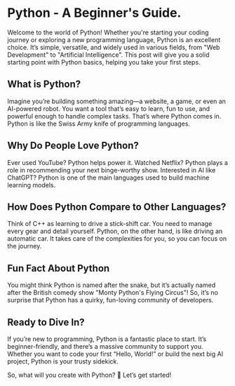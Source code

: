 # Python - A Beginner's Guide.

Welcome to the world of Python! Whether you're starting your coding journey or exploring a new programming language, Python is an excellent choice. It’s simple, versatile, and widely used in various fields, from "Web Development" to "Artificial Intelligence". This post will give you a solid starting point with Python basics, helping you take your first steps.


## What is Python?

Imagine you’re building something amazing—a website, a game, or even an AI-powered robot. You want a tool that’s easy to learn, fun to use, and powerful enough to handle complex tasks. That’s where Python comes in.
Python is like the Swiss Army knife of programming languages.

## Why Do People Love Python?

Ever used YouTube? Python helps power it.
Watched Netflix? Python plays a role in recommending your next binge-worthy show.
Interested in AI like ChatGPT? Python is one of the main languages used to build machine learning models.

## How Does Python Compare to Other Languages?

Think of C++ as learning to drive a stick-shift car. You need to manage every gear and detail yourself.
Python, on the other hand, is like driving an automatic car. It takes care of the complexities for you, so you can focus on the journey.

## Fun Fact About Python
You might think Python is named after the snake, but it’s actually named after the British comedy show "Monty Python's Flying Circus"! So, it’s no surprise that Python has a quirky, fun-loving community of developers.

## Ready to Dive In?
If you’re new to programming, Python is a fantastic place to start. It’s beginner-friendly, and there’s a massive community to support you. Whether you want to code your first “Hello, World!” or build the next big AI project, Python is your trusty sidekick.

So, what will you create with Python? 🚀 Let’s get started!
